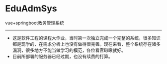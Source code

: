 # EduAdmSys
vue+springboot教务管理系统
***

* 这是软件工程的课程大作业，当时第一次独立完成一个完整的系统，很多知识都是现学的，在需求分析上也没有做得很完善。现在来看，整个系统存在诸多漏洞，很多地方不能当做学习的模范，各位看官瞅瞅就好。
* 目前所部署的服务器已经过期，也没有续费的打算。
